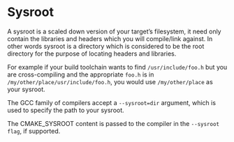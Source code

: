 # Sysroot

A sysroot is a scaled down version of your target’s filesystem, it need only contain the libraries and headers which you will compile/link against. In other words sysroot is a directory which is considered to be the root directory for the purpose of locating headers and libraries.

For example if your build toolchain wants to find `/usr/include/foo.h` but you are cross-compiling and the appropriate `foo.h` is in `/my/other/place/usr/include/foo.h`, you would use `/my/other/place` as your sysroot.

The GCC family of compilers accept a `--sysroot=dir` argument, which is used to specify the path to your sysroot.

The CMAKE_SYSROOT content is passed to the compiler in the `--sysroot flag`, if supported.
